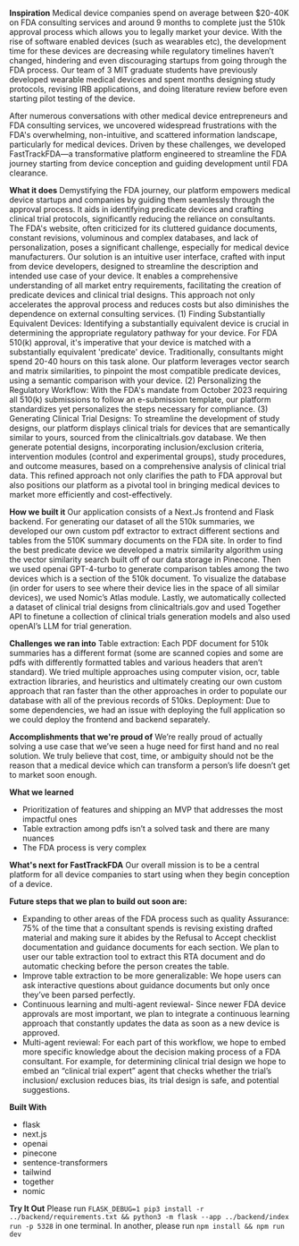 **Inspiration**
Medical device companies spend on average between $20-40K on FDA consulting services and around 9 months to complete just the 510k approval process which allows you to legally market your device. With the rise of software enabled devices (such as wearables etc), the development time for these devices are decreasing while regulatory timelines haven’t changed, hindering and even discouraging startups from going through the FDA process. Our team of 3 MIT graduate students have previously developed wearable medical devices and spent months designing study protocols, revising IRB applications, and doing literature review before even starting pilot testing of the device.

After numerous conversations with other medical device entrepreneurs and FDA consulting services, we uncovered widespread frustrations with the FDA's overwhelming, non-intuitive, and scattered information landscape, particularly for medical devices. Driven by these challenges, we developed FastTrackFDA—a transformative platform engineered to streamline the FDA journey starting from device conception and guiding development until FDA clearance.

**What it does**
Demystifying the FDA journey, our platform empowers medical device startups and companies by guiding them seamlessly through the approval process. It aids in identifying predicate devices and crafting clinical trial protocols, significantly reducing the reliance on consultants. The FDA's website, often criticized for its cluttered guidance documents, constant revisions, voluminous and complex databases, and lack of personalization, poses a significant challenge, especially for medical device manufacturers. Our solution is an intuitive user interface, crafted with input from device developers, designed to streamline the description and intended use case of your device. It enables a comprehensive understanding of all market entry requirements, facilitating the creation of predicate devices and clinical trial designs. This approach not only accelerates the approval process and reduces costs but also diminishes the dependence on external consulting services. (1) Finding Substantially Equivalent Devices: Identifying a substantially equivalent device is crucial in determining the appropriate regulatory pathway for your device. For FDA 510(k) approval, it's imperative that your device is matched with a substantially equivalent 'predicate' device. Traditionally, consultants might spend 20-40 hours on this task alone. Our platform leverages vector search and matrix similarities, to pinpoint the most compatible predicate devices, using a semantic comparison with your device. (2) Personalizing the Regulatory Workflow: With the FDA's mandate from October 2023 requiring all 510(k) submissions to follow an e-submission template, our platform standardizes yet personalizes the steps necessary for compliance. (3) Generating Clinical Trial Designs: To streamline the development of study designs, our platform displays clinical trials for devices that are semantically similar to yours, sourced from the clinicaltrials.gov database. We then generate potential designs, incorporating inclusion/exclusion criteria, intervention modules (control and experimental groups), study procedures, and outcome measures, based on a comprehensive analysis of clinical trial data. This refined approach not only clarifies the path to FDA approval but also positions our platform as a pivotal tool in bringing medical devices to market more efficiently and cost-effectively.

**How we built it**
Our application consists of a Next.Js frontend and Flask backend. For generating our dataset of all the 510k summaries, we developed our own custom pdf extractor to extract different sections and tables from the 510K summary documents on the FDA site. In order to find the best predicate device we developed a matrix similarity algorithm using the vector similarity search built off of our data storage in Pinecone. Then we used openai GPT-4-turbo to generate comparison tables among the two devices which is a section of the 510k document. To visualize the database (in order for users to see where their device lies in the space of all similar devices), we used Nomic’s Atlas module. Lastly, we automatically collected a dataset of clinical trial designs from clinicaltrials.gov and used Together API to finetune a collection of clinical trials generation models and also used openAI’s LLM for trial generation.

**Challenges we ran into**
Table extraction: Each PDF document for 510k summaries has a different format (some are scanned copies and some are pdfs with differently formatted tables and various headers that aren’t standard). We tried multiple approaches using computer vision, ocr, table extraction libraries, and heuristics and ultimately creating our own custom approach that ran faster than the other approaches in order to populate our database with all of the previous records of 510ks. Deployment: Due to some dependencies, we had an issue with deploying the full application so we could deploy the frontend and backend separately.

**Accomplishments that we're proud of**
We’re really proud of actually solving a use case that we’ve seen a huge need for first hand and no real solution. We truly believe that cost, time, or ambiguity should not be the reason that a medical device which can transform a person’s life doesn’t get to market soon enough.

**What we learned**
- Prioritization of features and shipping an MVP that addresses the most impactful ones
- Table extraction among pdfs isn’t a solved task and there are many nuances
- The FDA process is very complex

**What's next for FastTrackFDA**
Our overall mission is to be a central platform for all device companies to start using when they begin conception of a device.

**Future steps that we plan to build out soon are:**
- Expanding to other areas of the FDA process such as quality Assurance: 75% of the time that a consultant spends is revising existing drafted material and making sure it abides by the Refusal to Accept checklist documentation and guidance documents for each section. We plan to user our table extraction tool to extract this RTA document and do automatic checking before the person creates the table.
- Improve table extraction to be more generalizable: We hope users can ask interactive questions about guidance documents but only once they’ve been parsed perfectly.
- Continuous learning and multi-agent reviewal- Since newer FDA device approvals are most important, we plan to integrate a continuous learning approach that constantly updates the data as soon as a new device is approved.
- Multi-agent reviewal: For each part of this workflow, we hope to embed more specific knowledge about the decision making process of a FDA consultant. For example, for determining clinical trial design we hope to embed an “clinical trial expert” agent that checks whether the trial’s inclusion/ exclusion reduces bias, its trial design is safe, and potential suggestions.

**Built With**
- flask
- next.js
- openai
- pinecone
- sentence-transformers
- tailwind
- together
- nomic

**Try It Out**
Please run `FLASK_DEBUG=1 pip3 install -r ../backend/requirements.txt && python3 -m flask --app ../backend/index run -p 5328` in one terminal.
In another, please run `npm install && npm run dev`
